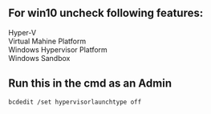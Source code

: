 ## For win10 uncheck following features:
Hyper-V  
Virtual Mahine Platform  
Windows Hypervisor Platform  
Windows Sandbox  
## Run this in the cmd as an Admin
```
bcdedit /set hypervisorlaunchtype off
```
